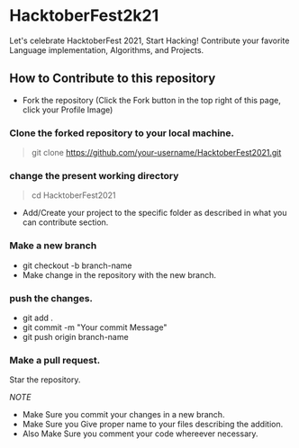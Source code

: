 # HacktoberFest2k21
Let's celebrate HacktoberFest 2021, Start Hacking! Contribute your favorite Language implementation, Algorithms, and Projects.

## How to Contribute to this repository
- Fork the repository (Click the Fork button in the top right of this page, click your Profile Image)

### Clone the forked repository to your local machine.
> git clone https://github.com/your-username/HacktoberFest2021.git

### change the present working directory 
> cd HacktoberFest2021
- Add/Create your project to the specific folder as described in what you can contribute section.

### Make a new branch
- git checkout -b branch-name
- Make change in the repository with the new branch.

### push the changes.
- git add .
- git commit -m "Your commit Message"
- git push origin branch-name

### Make a pull request.
Star the repository.

*NOTE*
- Make Sure you commit your changes in a new branch.
- Make Sure you Give proper name to your files describing the addition.
- Also Make Sure you comment your code whereever necessary.
